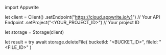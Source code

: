 import Appwrite

let client = Client()
    .setEndpoint("https://cloud.appwrite.io/v1") // Your API Endpoint
    .setProject("<YOUR_PROJECT_ID>") // Your project ID

let storage = Storage(client)

let result = try await storage.deleteFile(
    bucketId: "<BUCKET_ID>",
    fileId: "<FILE_ID>"
)

